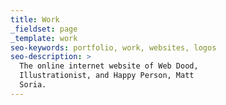 ```yaml
---
title: Work
_fieldset: page
_template: work
seo-keywords: portfolio, work, websites, logos
seo-description: >
  The online internet website of Web Dood,
  Illustrationist, and Happy Person, Matt
  Soria.
---
```


